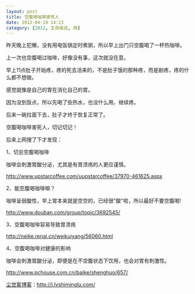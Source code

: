 ```yaml
---
layout: post
title: 空腹喝咖啡害死人
date: 2012-04-18 14:13
category: [2012, 生命痕迹, 病]
---
```

昨天晚上犯懒，没有用电饭锅定时煮粥，所以早上出门只空腹喝了一杯热咖啡。

上一次也空腹喝过咖啡，好像没有事，这次就没在意。

早上11点肚子开始疼，疼的死去活来的，不是肚子饿的那种疼，而是剧疼，疼的什么都不想做。

感觉就像是自己的胃在消化自己的胃。

因为没到饭点，所以先喝了些热水，也没什么用，继续疼。

后来一碗拉面下去，肚子才终于恢复正常了。

空腹喝咖啡害死人，切记切记！

后来上网搜了下才发现：

1、切忌空腹喝咖啡

咖啡会刺激胃酸分泌，尤其是有胃溃疡的人更应谨慎。

<a href="http://www.upstarcoffee.com/uupstarcoffee/37970-461625.aspx" target="_blank">http://www.upstarcoffee.com/uupstarcoffee/37970-461625.aspx</a>

2、能空腹喝咖啡嘛？

咖啡呈弱酸性，早上胃本来就是空空的，已经很"酸"啦，所以最好不要空腹喝!

<a href="http://www.douban.com/group/topic/3692545/" target="_blank">http://www.douban.com/group/topic/3692545/</a>

3、空腹喝咖啡容易导致胃溃疡

<a href="http://neike.renai.cn/weikuiyang/56060.html" target="_blank">http://neike.renai.cn/weikuiyang/56060.html</a>

4、空腹喝咖啡对健康的影响

咖啡会刺激胃酸分泌，即便是在不空腹状态下饮用，也会对胃有刺激性。

<a href="http://www.pchouse.com.cn/baike/shenghuo/657/" target="_blank">http://www.pchouse.com.cn/baike/shenghuo/657/</a>

<a href="http://i.lvshiminglu.com/">尘世客博客</a>：<a href="http://i.lvshiminglu.com/">http://i.lvshiminglu.com/</a>

